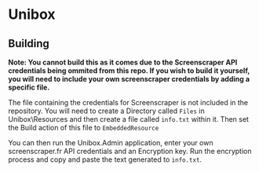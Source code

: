 # Unibox

## Building

**Note: You cannot build this as it comes due to the Screenscraper API credentials being ommited from this repo. If you wish to build it yourself, you will need to include your own screenscraper credentials by adding a specific file.**


The file containing the credentials for Screenscraper is not included in the repository. You will need to create a Directory called `Files` in Unibox\Resources and then create a file called `info.txt` within it. Then set the Build action of this file to `EmbeddedResource`

You can then run the Unibox.Admin application, enter your own screenscraper.fr API credentials and an Encryption key. Run the encryption process and copy and paste the text generated to `info.txt`.

